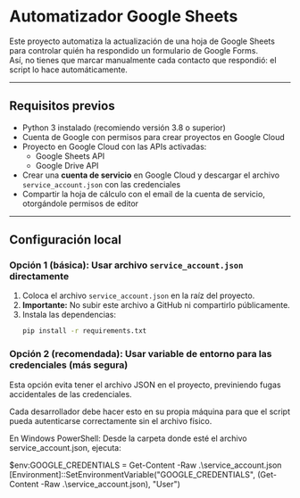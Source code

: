 # Automatizador Google Sheets

Este proyecto automatiza la actualización de una hoja de Google Sheets para controlar quién ha respondido un formulario de Google Forms.  
Así, no tienes que marcar manualmente cada contacto que respondió: el script lo hace automáticamente.

---

## Requisitos previos

- Python 3 instalado (recomiendo versión 3.8 o superior)  
- Cuenta de Google con permisos para crear proyectos en Google Cloud  
- Proyecto en Google Cloud con las APIs activadas:  
  - Google Sheets API  
  - Google Drive API  
- Crear una **cuenta de servicio** en Google Cloud y descargar el archivo `service_account.json` con las credenciales  
- Compartir la hoja de cálculo con el email de la cuenta de servicio, otorgándole permisos de editor

---

## Configuración local

### Opción 1 (básica): Usar archivo `service_account.json` directamente

1. Coloca el archivo `service_account.json` en la raíz del proyecto.  
2. **Importante:** No subir este archivo a GitHub ni compartirlo públicamente.  
3. Instala las dependencias:  
   ```bash
   pip install -r requirements.txt

### Opción 2 (recomendada): Usar variable de entorno para las credenciales (más segura)
Esta opción evita tener el archivo JSON en el proyecto, previniendo fugas accidentales de las credenciales.

Cada desarrollador debe hacer esto en su propia máquina para que el script pueda autenticarse correctamente sin el archivo físico.

En Windows PowerShell:
Desde la carpeta donde esté el archivo service_account.json, ejecuta:

$env:GOOGLE_CREDENTIALS = Get-Content -Raw .\service_account.json
[Environment]::SetEnvironmentVariable("GOOGLE_CREDENTIALS", (Get-Content -Raw .\service_account.json), "User")

